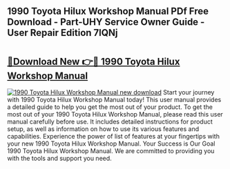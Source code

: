 ## 1990 Toyota Hilux Workshop Manual PDf Free Download - Part-UHY Service Owner Guide - User Repair Edition 7lQNj

# <h2><a href="http://cf18985.oget.top/?id=1990+Toyota+Hilux+Workshop+Manual">🔗Download New 👉🔴 1990 Toyota Hilux Workshop Manual</a></h2>

[![1990 Toyota Hilux Workshop Manual new download](https://i.imgur.com/5g1atiW.png)](http://cf18985.oget.top/?id=1990+Toyota+Hilux+Workshop+Manual)
Start your journey with 1990 Toyota Hilux Workshop Manual today! This user manual provides a detailed guide to help you get the most out of your product. To get the most out of your 1990 Toyota Hilux Workshop Manual, please read this user manual carefully before use. It includes detailed instructions for product setup, as well as information on how to use its various features and capabilities. Experience the power of list of features at your fingertips with your new 1990 Toyota Hilux Workshop Manual. Your Success is Our Goal 1990 Toyota Hilux Workshop Manual. We are committed to providing you with the tools and support you need.
